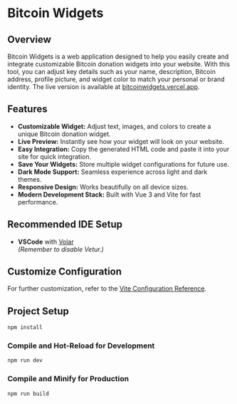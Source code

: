 # Bitcoin Widgets

## Overview

Bitcoin Widgets is a web application designed to help you easily create and integrate customizable Bitcoin donation widgets into your website. With this tool, you can adjust key details such as your name, description, Bitcoin address, profile picture, and widget color to match your personal or brand identity. The live version is available at <a href="https://bitcoinwidgets.vercel.app/" target="_blank" rel="noopener noreferrer">bitcoinwidgets.vercel.app</a>.

## Features

- **Customizable Widget:** Adjust text, images, and colors to create a unique Bitcoin donation widget.
- **Live Preview:** Instantly see how your widget will look on your website.
- **Easy Integration:** Copy the generated HTML code and paste it into your site for quick integration.
- **Save Your Widgets:** Store multiple widget configurations for future use.
- **Dark Mode Support:** Seamless experience across light and dark themes.
- **Responsive Design:** Works beautifully on all device sizes.
- **Modern Development Stack:** Built with Vue 3 and Vite for fast performance.

## Recommended IDE Setup

- **VSCode** with [Volar](https://marketplace.visualstudio.com/items?itemName=Vue.volar)  
  *(Remember to disable Vetur.)*

## Customize Configuration

For further customization, refer to the [Vite Configuration Reference](https://vitejs.dev/config/).

## Project Setup

```sh
npm install
```

### Compile and Hot-Reload for Development

```sh
npm run dev
```

### Compile and Minify for Production

```sh
npm run build
```